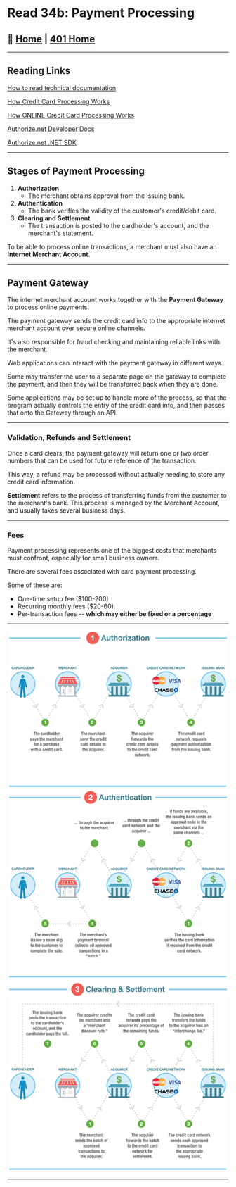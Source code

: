 # Read 34b: Payment Processing

## 🏡 [**Home**](https://mistidinzy.github.io/ReadingNotes/) | [**401 Home**](https://bit.ly/3EcMrF6)

---

## Reading Links

[How to read technical documentation](https://bit.ly/3HIX5Gc)

[How Credit Card Processing Works](https://bit.ly/3l0FKP3)

[How ONLINE Credit Card Processing Works](https://bit.ly/3nEEBhW)

[Authorize.net Developer Docs](https://bit.ly/3HJzJjr)

[Authorize.net .NET SDK](https://bit.ly/3FCklno)

---

## Stages of Payment Processing

1. **Authorization**
    * The merchant obtains approval from the issuing bank.
2. **Authentication**
    * The bank verifies the validity of the customer's credit/debit card.
3. **Clearing and Settlement**
    * The transaction is posted to the cardholder's account, and the merchant's statement.

To be able to process online transactions, a merchant must also have an **Internet Merchant Account.**

---

## Payment Gateway

The internet merchant account works together with the **Payment Gateway** to process online payments.

The payment gateway sends the credit card info to the appropriate internet merchant account over secure online channels.

It's also responsible for fraud checking and maintaining reliable links with the merchant.

Web applications can interact with the payment gateway in different ways.

Some may transfer the user to a separate page on the gateway to complete the payment, and then they will be transferred back when they are done.

Some applications may be set up to handle more of the process, so that the program actually controls the entry of the credit card info, and then passes that onto the Gateway through an API.

---

### Validation, Refunds and Settlement

Once a card clears, the payment gateway will return one or two order numbers that can be used for future reference of the transaction.

This way, a refund may be processed without actually needing to store any credit card information.

**Settlement** refers to the process of transferring funds from the customer to the merchant's bank. This process is managed by the Merchant Account, and usually takes several business days.

---

### Fees

Payment processing represents one of the biggest costs that merchants must confront, especially for small business owners.

There are several fees associated with card payment processing.

Some of these are:

* One-time setup fee ($100-200)
* Recurring monthly fees ($20-60)
* Per-transaction fees -- **which may either be fixed or a percentage**

---

![Process Stage 1 - Authorization](card01.png)
![Process Stage 2 - Authentication](card02.png)
![Process Stage 3 - Clearing & Settlement](card03.png)

---
